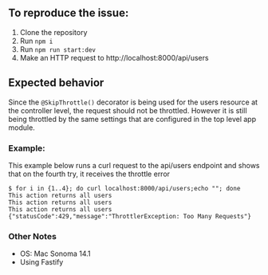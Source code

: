 ## To reproduce the issue:

1. Clone the repository
2. Run `npm i`
3. Run `npm run start:dev`
4. Make an HTTP request to http://localhost:8000/api/users

## Expected behavior

Since the `@SkipThrottle()` decorator is being used for the users resource at the controller level, the request should not be throttled. However it is still being throttled by the same settings that are configured in the top level app module.

### Example:

This example below runs a curl request to the api/users endpoint and shows that on the fourth try, it receives the throttle error

```
$ for i in {1..4}; do curl localhost:8000/api/users;echo ""; done
This action returns all users
This action returns all users
This action returns all users
{"statusCode":429,"message":"ThrottlerException: Too Many Requests"}
```

### Other Notes

- OS: Mac Sonoma 14.1
- Using Fastify
